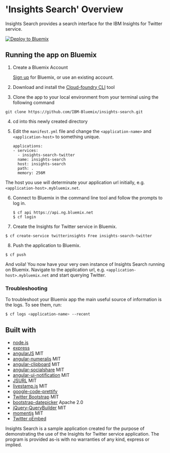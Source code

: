 # 'Insights Search' Overview

Insights Search provides a search interface for the IBM Insights for Twitter service.

[![Deploy to Bluemix](https://bluemix.net/deploy/button.png)](https://bluemix.net/deploy)

## Running the app on Bluemix

1. Create a Bluemix Account

    [Sign up][bluemix_signup_url] for Bluemix, or use an existing account.
    
2. Download and install the [Cloud-foundry CLI][cloud_foundry_url] tool

3. Clone the app to your local environment from your terminal using the following command

  ```
  git clone https://github.com/IBM-Bluemix/insights-search.git
  ```

4. cd into this newly created directory

5. Edit the `manifest.yml` file and change the `<application-name>` and `<application-host>` to something unique.

	```
    applications:
    - services:
      - insights-search-twitter
      name: insights-search
      host: insights-search
      path: .
      memory: 256M
	```

  The host you use will determinate your application url initially, e.g. `<application-host>.mybluemix.net`.

6. Connect to Bluemix in the command line tool and follow the prompts to log in.

	```
	$ cf api https://api.ng.bluemix.net
	$ cf login
	```
7. Create the Insights for Twitter service in Bluemix.

  ```
  $ cf create-service twitterinsights Free insights-search-twitter
  ```

8. Push the application to Bluemix.

  ```
  $ cf push
  ```

And voila! You now have your very own instance of Insights Search running on Bluemix. Navigate to the application url, e.g. `<application-host>.mybluemix.net` and start querying Twitter.

### Troubleshooting

To troubleshoot your Bluemix app the main useful source of information is the logs. To see them, run:

  ```sh
  $ cf logs <application-name> --recent
  ```

## Built with
   - [node.js](https://nodejs.org/)
   - [express](http://expressjs.com/)
   - [angularJS](https://angularjs.org) MIT
   - [angular-numeraljs](https://github.com/baumandm/angular-numeraljs) MIT
   - [angular-clipboard](https://github.com/omichelsen/angular-clipboard) MIT
   - [angular-socialshare](https://github.com/720kb/angular-socialshare) MIT
   - [angular-ui-notification](https://github.com/alexcrack/angular-ui-notification) MIT
   - [JSURL](https://github.com/Sage/jsurl) MIT
   - [livestamp.js](http://mattbradley.github.io/livestampjs/) MIT
   - [google-code-prettify](https://code.google.com/p/google-code-prettify/)
   - [Twitter Bootstrap](http://getbootstrap.com/) MIT
   - [bootstrap-datepicker](https://github.com/eternicode/bootstrap-datepicker) Apache 2.0
   - [jQuery-QueryBuilder](https://github.com/mistic100/jQuery-QueryBuilder) MIT
   - [momentjs](http://momentjs.com) MIT
   - [Twitter oEmbed](https://dev.twitter.com/web/embedded-tweets/parameters)
   
Insights Search is a sample application created for the purpose of demonstrating the use of the Insights for Twitter service application. The program is provided as-is with no warranties of any kind, express or implied.

[bluemix_signup_url]: https://console.ng.bluemix.net/?cm_mmc=GitHubReadMe-_-BluemixSampleApp-_-Node-_-Workflow
[cloud_foundry_url]: https://github.com/cloudfoundry/cli
